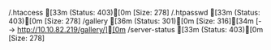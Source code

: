 /.htaccess           [33m (Status: 403)[0m [Size: 278]
/.htpasswd           [33m (Status: 403)[0m [Size: 278]
/gallery             [36m (Status: 301)[0m [Size: 316][34m [--> http://10.10.82.219/gallery/][0m
/server-status       [33m (Status: 403)[0m [Size: 278]
